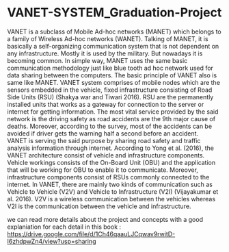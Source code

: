 # VANET-SYSTEM_Graduation-Project
VANET is a subclass of Mobile Ad-hoc networks (MANET) which belongs to a family of Wireless Ad-hoc networks (WANET). 
Talking of MANET, it is basically a self-organizing communication system that is not dependent on any infrastructure.
Mostly it is used by the military. But nowadays it is becoming common. 
In simple way, MANET uses the same basic communication methodology just like blue tooth ad hoc network used for data sharing between the computers. 
The basic principle of VANET also is same like MANET. 
VANET system comprises of mobile nodes which are the sensors embedded in the vehicle, fixed infrastructure consisting of Road Side Units (RSU) (Shakya war and Tiwari 2016). RSU are the permanently installed units that works as a gateway for connection to the server or internet for getting information. 
The most vital service provided by the said network is the driving safety as road accidents are the 9th major cause of deaths. Moreover, according to the survey, most of the accidents can be avoided if driver gets the warning half a second before an accident.  
VANET is serving the said purpose by sharing road safety and traffic analysis information through internet.
According to Yong et al. (2016), the VANET architecture consist of vehicle and infrastructure components. Vehicle workings consists of the On-Board Unit (OBU) and the application that will be working for OBU to enable it to communicate. Moreover, infrastructure components consist of RSUs commonly connected to the internet. 
In VANET, there are mainly two kinds of communication such as Vehicle to Vehicle (V2V) and Vehicle to Infrastructure (V2I) (Vijayakumar et al. 2016). V2V is a wireless communication between the vehicles whereas V2I is the communication between the vehicle and infrastructure. 

we can read more details about the project and concepts with a good explaniation for each detail in this book : https://drive.google.com/file/d/1Ch46qaauLJCqwav9rwitD-I6zhdpwZn4/view?usp=sharing
